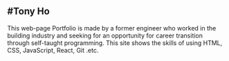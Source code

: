 #Tony Ho
-------------

This web-page Portfolio is made by a former engineer
who worked in the building industry and
seeking for an opportunity for career transition
through self-taught programming.
This site shows the skills of using HTML,
CSS, JavaScript, React, Git .etc.
